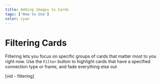 ```yaml
---
title: Adding Images to Cards
tags: ['How to Use']
color: cyan
---
```

# Filtering Cards

Filtering lets you focus on specific groups of cards that matter most to you right now. Use the `Filter` button to highlight cards that have a specified connection type or frame, and fade everything else out

[vid - filtering]